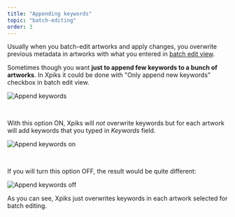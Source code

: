 ```yaml
---
title: "Appending keywords"
topic: "batch-editing"
order: 3
---
```


Usually when you batch-edit artworks and apply changes, you overwrite previous metadata in artworks with what you entered in <a href='{{< misc/rel "/tutorials/interface-multiple-view/" >}}'>batch edit view</a>.

Sometimes though you want **just to append few keywords to a bunch of artworks**. In Xpiks it could be done with "Only append new keywords" checkbox in batch edit view.

<p>
  <img alt="Append keywords" src='{{< misc/rel "/images/tutorials/batch-editing/append-keywords.png" >}}' class="small-12 large-12" />
</p>

<br />

With this option ON, Xpiks will _not_ overwrite keywords but for each artwork will add keywords that you typed in _Keywords_ field.

<p>
  <img alt="Append keywords on" src='{{< misc/rel "/images/tutorials/batch-editing/append-keywords-on.gif" >}}' class="small-12 large-12" />
</p>

<br />

If you will turn this option OFF, the result would be quite different:

<p>
  <img alt="Append keywords off" src='{{< misc/rel "/images/tutorials/batch-editing/append-keywords-off.gif" >}}' class="small-12 large-12" />
</p>

As you can see, Xpiks just overwrites keywords in each artwork selected for batch editing.
